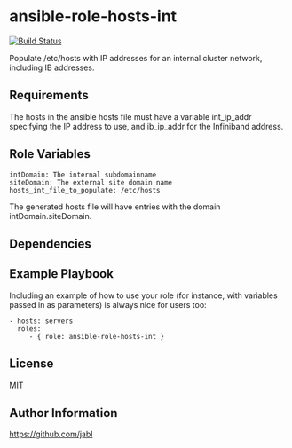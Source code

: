 ansible-role-hosts-int
======================

[![Build Status](https://travis-ci.org/jabl/ansible-role-hosts-int.svg?branch=master)](https://travis-ci.org/jabl/ansible-role-hosts-int)

Populate /etc/hosts with IP addresses for an internal cluster network, including IB addresses.

Requirements
------------

The hosts in the ansible hosts file must have a variable int_ip_addr
specifying the IP address to use, and ib_ip_addr for the Infiniband
address.

Role Variables
--------------

	intDomain: The internal subdomainname
	siteDomain: The external site domain name
	hosts_int_file_to_populate: /etc/hosts

The generated hosts file will have entries with the domain intDomain.siteDomain.

Dependencies
------------


Example Playbook
----------------

Including an example of how to use your role (for instance, with variables passed in as parameters) is always nice for users too:

    - hosts: servers
      roles:
         - { role: ansible-role-hosts-int }

License
-------

MIT

Author Information
------------------

https://github.com/jabl

